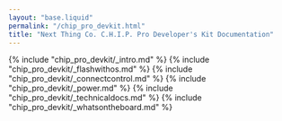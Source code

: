 ```yaml
---
layout: "base.liquid"
permalink: "/chip_pro_devkit.html"
title: "Next Thing Co. C.H.I.P. Pro Developer's Kit Documentation"
---
```


{% include "chip_pro_devkit/_intro.md" %}
{% include "chip_pro_devkit/_flashwithos.md" %}
{% include "chip_pro_devkit/_connectcontrol.md" %}
{% include "chip_pro_devkit/_power.md" %}
{% include "chip_pro_devkit/_technicaldocs.md" %}
{% include "chip_pro_devkit/_whatsontheboard.md" %}
